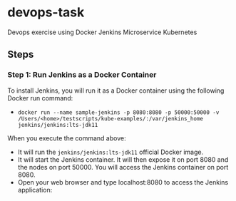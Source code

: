 # devops-task
Devops exercise using Docker Jenkins Microservice Kubernetes


## Steps

### Step 1: Run Jenkins as a Docker Container
To install Jenkins, you will run it as a Docker container using the following Docker run command:
- `docker run --name sample-jenkins -p 8080:8080 -p 50000:50000 -v /Users/<home>/testscripts/kube-examples/:/var/jenkins_home jenkins/jenkins:lts-jdk11`

When you execute the command above:

- It will run the `jenkins/jenkins:lts-jdk11` official Docker image.
- It will start the Jenkins container. It will then expose it on port 8080 and the nodes on port 50000. You will access the Jenkins container on port 8080.  
- Open your web browser and type localhost:8080 to access the Jenkins application:

